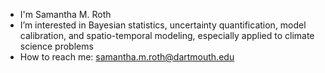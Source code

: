 - I'm Samantha M. Roth
- I’m interested in Bayesian statistics, uncertainty quantification, model calibration, and spatio-temporal modeling, especially applied to climate science problems
- How to reach me: samantha.m.roth@dartmouth.edu

